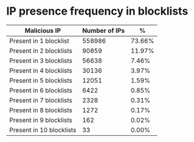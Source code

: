 # IP presence frequency in blocklists
| Malicious IP | Number of IPs | % |
|----|----|----|
| Present in 1 blocklist | 558986 | 73.66% |
| Present in 2 blocklists | 90859 | 11.97% |
| Present in 3 blocklists | 56638 | 7.46% |
| Present in 4 blocklists | 30136 | 3.97% |
| Present in 5 blocklists | 12051 | 1.59% |
| Present in 6 blocklists | 6422 | 0.85% |
| Present in 7 blocklists | 2328 | 0.31% |
| Present in 8 blocklists | 1272 | 0.17% |
| Present in 9 blocklists | 162 | 0.02% |
| Present in 10 blocklists | 33 | 0.00% |
